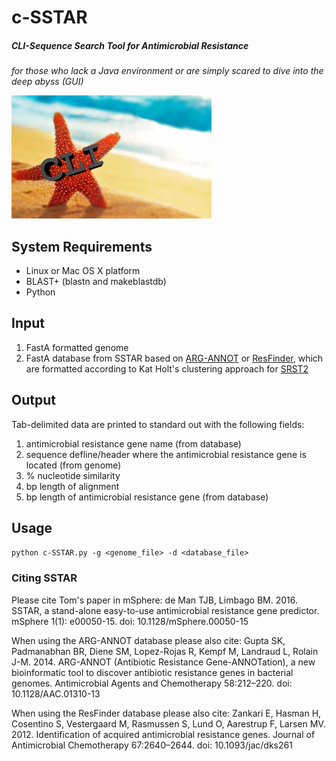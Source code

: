 # c-SSTAR
##### CLI-Sequence Search Tool for Antimicrobial Resistance
*for those who lack a Java environment or are simply scared to dive into the deep abyss (GUI)*

![alt tag](https://github.com/chrisgulvik/images/raw/master/c-SSTAR.jpeg)


## System Requirements
- Linux or Mac OS X platform
- BLAST+ (blastn and makeblastdb)
- Python


## Input
1. FastA formatted genome
2. FastA database from SSTAR based on [ARG-ANNOT](https://github.com/tomdeman-bio/Sequence-Search-Tool-for-Antimicrobial-Resistance-SSTAR-/raw/master/ARG-ANNOT.srst2.fasta) or [ResFinder](https://github.com/tomdeman-bio/Sequence-Search-Tool-for-Antimicrobial-Resistance-SSTAR-/raw/master/ResFinder_12-14-2015.srst2.fasta), which are formatted according to Kat Holt's clustering approach for [SRST2](https://github.com/katholt/srst2/tree/master/database_clustering)


## Output
Tab-delimited data are printed to standard out with the following fields:

1. antimicrobial resistance gene name (from database)
2. sequence defline/header where the antimicrobial resistance gene is located (from genome)
3. % nucleotide similarity
4. bp length of alignment
5. bp length of antimicrobial resistance gene (from database)


## Usage
`python c-SSTAR.py -g <genome_file> -d <database_file>`


### Citing SSTAR
Please cite Tom's paper in mSphere: de Man TJB, Limbago BM. 2016. SSTAR, a stand-alone easy-to-use antimicrobial resistance gene predictor. mSphere 1(1): e00050-15. doi: 10.1128/mSphere.00050-15

When using the ARG-ANNOT database please also cite: Gupta SK, Padmanabhan BR, Diene SM, Lopez-Rojas R, Kempf M, Landraud L, Rolain J-M. 2014. ARG-ANNOT (Antibiotic Resistance Gene-ANNOTation), a new bioinformatic tool to discover antibiotic resistance genes in bacterial genomes. Antimicrobial Agents and Chemotherapy 58:212–220. doi: 10.1128/AAC.01310-13

When using the ResFinder database please also cite: Zankari E, Hasman H, Cosentino S, Vestergaard M, Rasmussen S, Lund O, Aarestrup F, Larsen MV. 2012. Identification of acquired antimicrobial resistance genes. Journal of Antimicrobial Chemotherapy 67:2640–2644. doi: 10.1093/jac/dks261
